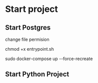 # Start project

## Start Postgres

change file permision

chmod +x entrypoint.sh

sudo docker-compose up --force-recreate

## Start Python Project
